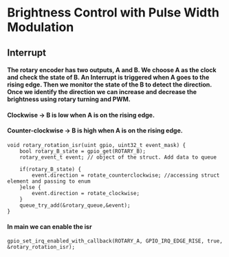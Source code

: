 # Brightness Control with Pulse Width Modulation

## Interrupt

#### The rotary encoder has two outputs, A and B. We choose A as the clock and check the state of B. An Interrupt is triggered when A goes to the rising edge. Then we monitor the state of the B to detect the direction. Once we identify the direction we can increase and decrease the brightness using rotary turning and PWM.

#### Clockwise -> B is low when A is on the rising edge.

#### Counter-clockwise -> B is high when A is on the rising edge.



    void rotary_rotation_isr(uint gpio, uint32_t event_mask) {
        bool rotary_B_state = gpio_get(ROTARY_B);
        rotary_event_t event; // object of the struct. Add data to queue

        if(rotary_B_state) {
            event.direction = rotate_counterclockwise; //accessing struct element and passing to enum
        }else {
            event.direction = rotate_clockwise;
        }
        queue_try_add(&rotary_queue,&event);
    }

#### In main we can enable the isr 

    gpio_set_irq_enabled_with_callback(ROTARY_A, GPIO_IRQ_EDGE_RISE, true, &rotary_rotation_isr);
